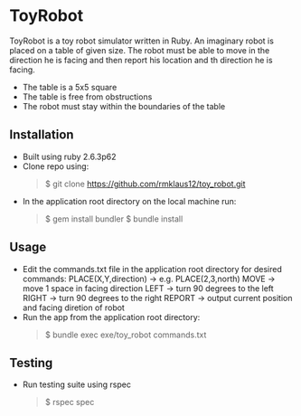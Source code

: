# ToyRobot
ToyRobot is a toy robot simulator written in Ruby. An imaginary robot is placed on a table of given size. The robot must be able to move in the direction he is facing and then report his location and th direction he is facing. 
  - The table is a 5x5 square
  - The table is free from obstructions
  - The robot must stay within the boundaries of the table

## Installation
- Built using ruby 2.6.3p62
- Clone repo using:
  > $ git clone https://github.com/rmklaus12/toy_robot.git
- In the application root directory on the local machine run:
  > $ gem install bundler
  > $ bundle install

## Usage
- Edit the commands.txt file in the application root directory for desired commands:
  PLACE(X,Y,direction) -> e.g. PLACE(2,3,north)
  MOVE -> move 1 space in facing direction
  LEFT -> turn 90 degrees to the left
  RIGHT -> turn 90 degrees to the right
  REPORT -> output current position and facing diretion of robot
- Run the app from the application root directory:
  > $ bundle exec exe/toy_robot commands.txt

## Testing
- Run testing suite using rspec
  > $ rspec spec
